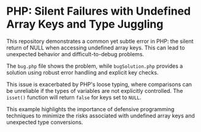 # PHP: Silent Failures with Undefined Array Keys and Type Juggling

This repository demonstrates a common yet subtle error in PHP: the silent return of NULL when accessing undefined array keys.  This can lead to unexpected behavior and difficult-to-debug problems.

The `bug.php` file shows the problem, while `bugSolution.php` provides a solution using robust error handling and explicit key checks.

This issue is exacerbated by PHP's loose typing, where comparisons can be unreliable if the types of variables are not explicitly controlled. The `isset()` function will return `false` for keys set to `NULL`. 

This example highlights the importance of defensive programming techniques to minimize the risks associated with undefined array keys and unexpected type conversions.